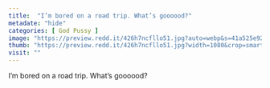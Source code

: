 ```yaml
---
title:  "I’m bored on a road trip. What’s goooood?"
metadate: "hide"
categories: [ God Pussy ]
image: "https://preview.redd.it/426h7ncfllo51.jpg?auto=webp&s=41a525e927af884589f52703d6d0b8b8b64add9b"
thumb: "https://preview.redd.it/426h7ncfllo51.jpg?width=1080&crop=smart&auto=webp&s=d3c843e6fb4cc1aeafcfdba89170bffb97cbe5bd"
visit: ""
---
```

I’m bored on a road trip. What’s goooood?
